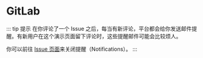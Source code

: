 # GitLab

::: tip 提示
在你评论了一个 Issue 之后，每当有新评论，平台都会给你发送邮件提醒。有新用户在这个演示页面留下评论时，这些提醒邮件可能会比较烦人。

你可以前往 [Issue 页面](https://gitlab.com/meteorlxy/vssue/issues/1)来关闭提醒（Notifications）。
:::

<VssueDemo platform="gitlab" />
